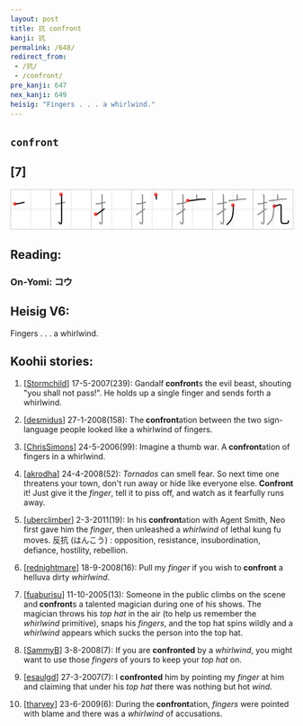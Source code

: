 ```yaml
---
layout: post
title: 抗 confront
kanji: 抗
permalink: /648/
redirect_from:
 - /抗/
 - /confront/
pre_kanji: 647
nex_kanji: 649
heisig: "Fingers . . . a whirlwind."
---
```


## `confront`

## [7]

<div class="stroke"><img src="../images/E68A97.png" /></div>

## Reading:

### On-Yomi: コウ

## Heisig V6:

Fingers . . . a whirlwind.

## Koohii stories:

1) [<a href="http://kanji.koohii.com/profile/Stormchild">Stormchild</a>] 17-5-2007(239): Gandalf<strong> confront</strong>s the evil beast, shouting &quot;you shall not pass!&quot;. He holds up a single finger and sends forth a whirlwind.

2) [<a href="http://kanji.koohii.com/profile/desmidus">desmidus</a>] 27-1-2008(158): The<strong> confront</strong>ation between the two sign-language people looked like a whirlwind of fingers.

3) [<a href="http://kanji.koohii.com/profile/ChrisSimons">ChrisSimons</a>] 24-5-2006(99): Imagine a thumb war. A<strong> confront</strong>ation of fingers in a whirlwind.

4) [<a href="http://kanji.koohii.com/profile/akrodha">akrodha</a>] 24-4-2008(52): <em>Tornados</em> can smell fear. So next time one threatens your town, don&#039;t run away or hide like everyone else.<strong> Confront</strong> it! Just give it the <em>finger</em>, tell it to piss off, and watch as it fearfully runs away.

5) [<a href="http://kanji.koohii.com/profile/uberclimber">uberclimber</a>] 2-3-2011(19): In his<strong> confront</strong>ation with Agent Smith, Neo first gave him the <em>finger</em>, then unleashed a <em>whirlwind</em> of lethal kung fu moves. 反抗 (はんこう) : opposition, resistance, insubordination, defiance, hostility, rebellion.

6) [<a href="http://kanji.koohii.com/profile/rednightmare">rednightmare</a>] 18-9-2008(16): Pull my <em>finger</em> if you wish to<strong> confront</strong> a helluva dirty <em>whirlwind</em>.

7) [<a href="http://kanji.koohii.com/profile/fuaburisu">fuaburisu</a>] 11-10-2005(13): Someone in the public climbs on the scene and<strong> confront</strong>s a talented magician during one of his shows. The magician throws his <em>top hat</em> in the air (to help us remember the <em>whirlwind</em> primitive), snaps his<em> fingers</em>, and the top hat spins wildly and a <em>whirlwind</em> appears which sucks the person into the top hat.

8) [<a href="http://kanji.koohii.com/profile/SammyB">SammyB</a>] 3-8-2008(7): If you are <strong>confronted</strong> by a <em>whirlwind</em>, you might want to use those <em>fingers</em> of yours to keep your <em>top hat</em> on.

9) [<a href="http://kanji.koohii.com/profile/esaulgd">esaulgd</a>] 27-3-2007(7): I <strong>confronted</strong> him by pointing my <em>finger</em> at him and claiming that under his <em>top hat</em> there was nothing but hot <em>wind</em>.

10) [<a href="http://kanji.koohii.com/profile/tharvey">tharvey</a>] 23-6-2009(6): During the<strong> confront</strong>ation, <em>fingers</em> were pointed with blame and there was a <em>whirlwind</em> of accusations.
